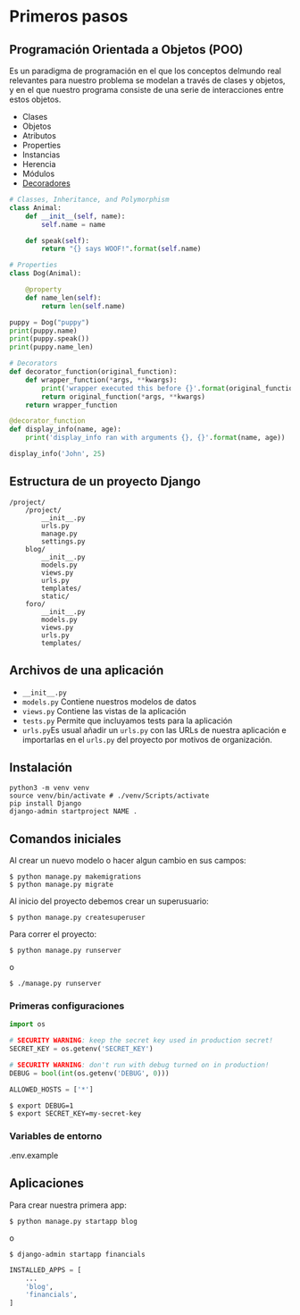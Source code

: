 # Primeros pasos
## Programación Orientada a Objetos (POO)

Es un paradigma de programación en el que los conceptos delmundo real relevantes para nuestro problema se modelan a través de clases y objetos, y en el que nuestro programa consiste de una serie de interacciones entre estos objetos.

- Clases
- Objetos
- Atributos
- Properties
- Instancias
- Herencia
- Módulos
- [Decoradores](https://realpython.com/primer-on-python-decorators/)

```py
# Classes, Inheritance, and Polymorphism
class Animal:
    def __init__(self, name):
        self.name = name

    def speak(self):
        return "{} says WOOF!".format(self.name)

# Properties
class Dog(Animal):

    @property
    def name_len(self):
        return len(self.name)

puppy = Dog("puppy")
print(puppy.name)
print(puppy.speak())
print(puppy.name_len)

# Decorators
def decorator_function(original_function):
    def wrapper_function(*args, **kwargs):
        print('wrapper executed this before {}'.format(original_function.__name__))
        return original_function(*args, **kwargs)
    return wrapper_function

@decorator_function
def display_info(name, age):
    print('display_info ran with arguments {}, {}'.format(name, age))

display_info('John', 25)
```

## Estructura de un proyecto Django

```
/project/
    /project/
        __init__.py
        urls.py
        manage.py
        settings.py
    blog/
        __init__.py
        models.py
        views.py
        urls.py
        templates/
        static/
    foro/
        __init__.py
        models.py
        views.py
        urls.py
        templates/
```

## Archivos de una aplicación

- `__init__.py`
- `models.py` Contiene nuestros modelos de datos
- `views.py` Contiene las vistas de la aplicación
- `tests.py` Permite que incluyamos tests para la aplicación
- `urls.py`Es usual añadir un `urls.py` con las URLs de nuestra aplicación e importarlas en el `urls.py` del proyecto por motivos de organización.

## Instalación

    python3 -m venv venv
    source venv/bin/activate # ./venv/Scripts/activate
    pip install Django
    django-admin startproject NAME .

## Comandos iniciales

Al crear un nuevo modelo o hacer algun cambio en sus campos:

    $ python manage.py makemigrations
    $ python manage.py migrate

Al inicio del proyecto debemos crear un superusuario:

    $ python manage.py createsuperuser

Para correr el proyecto:

    $ python manage.py runserver

o

    $ ./manage.py runserver

### Primeras configuraciones

```py
import os

# SECURITY WARNING: keep the secret key used in production secret!
SECRET_KEY = os.getenv('SECRET_KEY')

# SECURITY WARNING: don't run with debug turned on in production!
DEBUG = bool(int(os.getenv('DEBUG', 0)))

ALLOWED_HOSTS = ['*']
```

    $ export DEBUG=1
    $ export SECRET_KEY=my-secret-key

### Variables de entorno

.env.example

## Aplicaciones

Para crear nuestra primera app:

    $ python manage.py startapp blog

o

    $ django-admin startapp financials

```py
INSTALLED_APPS = [
    ...
    'blog',
    'financials',
]
```
